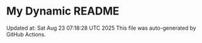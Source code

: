 # My Dynamic README
Updated at: Sat Aug 23 07:18:28 UTC 2025
This file was auto-generated by GitHub Actions.
